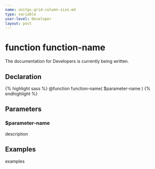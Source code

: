 ```yaml
---
name: unitgs-grid-column-size.md
type: variable
user-level: Developer
layout: post
---
```


# function function-name

The documentation for Developers is currently being written.

## Declaration

{% highlight sass %}
@function function-name(
	$parameter-name
)
{% endhighlight %}

## Parameters

### $parameter-name

description

## Examples

examples